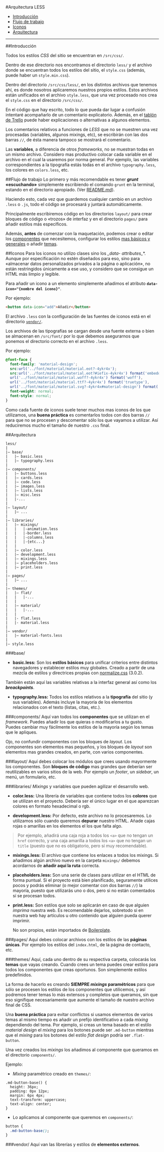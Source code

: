 #Arquitectura LESS

* [Introducción](#introducci%C3%B3n)
* [Flujo de trabajo](#flujo-de-trabajo)
* [Iconos](#iconos)
* [Arquitectura](#arquitectura)

---

##Introducción

Todos los estilos *CSS* del sitio se encuentran en `/src/css/`.

Dentro de ese directorio nos encontramos el directorio `less/` y el archivo donde se encuentran todos los estilos del sitio, el `style.css` (además, puede haber un `style.min.css`).

Dentro del directorio `/src/css/less/`, en los distintos archivos que tenemos ahí, es donde nosotros aplicaremos nuestros propios estilos. Estos archivos están unificados en el archivo `style.less`, que una vez procesado nos crea el `style.css` en el directorio `/src/css/`.

En el código que hay escrito, todo lo que pueda dar lugar a confusión intentaré acompañarlo de un comentario explicatorio. Además, en el [tablón de Trello](https://trello.com/b/IzLg4nk4) puede haber explicaciones o alternativas a algunos elementos.

Los comentarios relativos a funciones de *LESS* que no se muestren una vez procesadas (variables, algunos mixings, etc), se escribirán con las dos barras `//`, de ésta manera tampoco se mostrará el comentario.

Las **variables**, a diferencia de otros *frameworks*, no se muestran todas en un mismo archivo. Considero mas productivo colocar cada variable en el archivo en el cual la usaremos por norma general. Por ejemplo, las variables correspondientes a la tipografía estás todas en el archivo `typography.less`, los colores en `colors.less`, etc.

##Flujo de trabajo
Lo primero y más recomendable es tener ***grunt* «escuchando»** simplemente escribiendo el comando `grunt` en la terminal, estando en el directorio apropiado. (Ver [README.md](https://github.com/barcia/bramework/blob/master/README.md)).

Haciendo esto, cada vez que guardemos cualquier cambio en un archivo `.less` o `.js`, todo el código se procesará y juntará automáticamente.

Principalmente escribiremos código en los directorios `layout/` para crear bloques de código o «trozos» de interfaz y en el directorio `pages/` para añadir estilos más específicos.

Además, **antes** de comenzar con la maquetación, podemos crear o editar los [componentes](#components) que necesitemos, configurar los estilos [mas básicos y generales](#base) o añadir [temas](#themes).


##Iconos
Para los iconos no utilizo clases sino los **_data-* attributes_**. Aunque por especificación no estén diseñados para eso, sino para «almacenar datos personalizados privados a la página o aplicación», no están restringidos únicamente a ese uso, y considero que se consigue un HTML más limpio y legible.

Para añadir un icono a un elemento simplemente añadimos el atributo **`data-icon="{nombre del icono}"`**.

Por ejemplo:

```html
<button data-icon="add">Añadir</button>
```

El archivo `.less` con la configuración de las fuentes de iconos está en el directorio [`vendor/`](#vendor).

Los archivos de las tipografías se cargan desde una fuente externa o bien se almacenan en `/src/font/` por lo que debemos asegurarnos que ponemos el directorio correcto en el archivo `.less`.

Por ejemplo:

```css
@font-face {
  font-family: 'material-design';
  src:url('../font/material/material.eot?-4ykr4x');
  src:url('../font/material/material.eot?#iefix-4ykr4x') format('embedded-opentype'),
  url('../font/material/material.woff?-4ykr4x') format('woff'),
  url('../font/material/material.ttf?-4ykr4x') format('truetype'),
  url('../font/material/material.svg?-4ykr4x#material-design') format('svg');
  font-weight: normal;
  font-style: normal;
}
```

Como cada fuente de iconos suele tener muchos mas iconos de los que utilizamos, una **buena práctica** es comentarlos todos con dos barras `//` para que no se procesen y descomentar sólo los que vayamos a utilizar. Así reduciremos mucho el tamaño de nuestro `.css` final.


##Arquitectura

```
less/
|
|– base/
|   |– basic.less
|   |– typography.less
|
|– components/
|   |– buttons.less
|   |– cards.less
|   |– code.less
|   |– images.less
|   |– lists.less
|   |– misc.less
|   |-...
|
|– layout/
|   |– ...
|
|– libraries/
|   |– mixings/
|   |   |-animation.less
|   |   |-border.less
|   |   |-columns.less
|   |   |-{etc...}
|   |
|   |– color.less
|   |– development.less
|   |– mixings.less
|   |– placeholders.less
|   |– print.less
|
|– pages/
|   |– ...
|
|– themes/
|   |– flat/
|   |   |-...
|   |
|   |– material/
|   |   |-...
|   |
|   |- flat.less
|   |- material.less
|
|– vendor/
|   |– material-fonts.less
|
|– style.less
```

###base/

  * **basic.less:**
  Son los **estilos básicos** para unificar criterios entre distintos navegadores y establecer estilos muy globales. Creado a partir de una mezcla de estilos y directrices propias con [normalize.css](http://necolas.github.io/normalize.css/) (3.0.2).

  También están aquí las variables relativas a la interfaz general así como los **_breackpoints_**.


  * **typography.less:**
  Todos los estilos relativos a la **tipografía** del sitio (y sus variables). Además incluye la mayoría de los elementos relacionados con el texto (listas, citas, etc.).


###components/
Aquí van todos los **componentes** que se utilizan en el *framework*. Puedes añadir los que quieras o modificarlos a tu gusto. Puedes cambiar muy fácilmente los estilos de la mayoría según los temas que le apliques.

Ojo, no confundir componentes con los bloques de *layout*. Los componentes son elementos mas pequeños, y los bloques de *layout* son elementos mas grandes creados, en parte, con varios componentes.

###layout/
Aquí debes colocar los módulos que crees usando mayormente los componentes. Son **bloques de código** mas grandes que deberían ser reutilizables en varios sitios de la web. Por ejemplo un *footer*, un *sidebar*, un menú, un formulario, etc.

###libraries/
*Mixings* y variables que pueden agilizar el desarrollo web.

* **color.less:**
  Una librería de variables que contiene todos los **colores** que se utilizan en el proyecto. Debería ser el único lugar en el que aparezcan colores en formato hexadecimal o rgb.


* **development.less:**
  Por defecto, este archivo no lo procesaremos. Lo utilizamos sólo cuando queremos **depurar** nuestro HTML. Añade cajas rojas o amarillas en los elementos el los que falta algo.

>  Por ejemplo, añadirá una caja roja a todos los `<a>` que no tengan un `href` correcto, y una caja amarilla a todos los `<a>` que no tengan un `title` (puesto que no es obligatorio, pero sí muy recomendable).


* **mixings.less:**
  El archivo que contiene los enlaces a todos los mixings. Si añadimos algún archivo nuevo en la carpeta `mixings/` debemos acordarnos de **añadir aquí la ruta** correcta.


* **placeholders.less:**
  Son una serie de clases para utilizar en el HTML de forma puntual. Si el proyecto está bien planificado, seguramente utilices pocos y podrás eliminar (o mejor comentar con dos barras `//`) la mayoría, puesto que utilizarás uno o dos, pero si no están comentados sí se procesan todos.

* **print.less:**
  Son estilos que solo se aplicarán en caso de que alguien *imprima* nuestra web. Es recomendable dejarlos, sobretodo si en nuestra web hay artículos u otro contenido que alguien pueda querer imprimir.

  No son propios, están importados de [Boilerplate](https://html5boilerplate.com/).

###pages/
Aquí debes colocar archivos con los estilos de las **páginas únicas**. Por ejemplo los estilos del `index.html`, de la página de contacto, etc.

###themes/
Aquí, cada uno dentro de su respectiva carpeta, colocarás los **temas** que vayas creando. Cuando crees un tema puedes crear estilos para todos los componentes que creas oportunos. Son simplemente estilos predefinidos.

La forma de hacerlo es creando **SIEMPRE _mixings_ paramétricos** para que sólo se procesen los estilos de los componentes que utilicemos, y así podremos tener temas lo más extensos y completos que queramos, sin que eso signifique necesariamente que aumente el tamaño de nuestro archivo final de CSS.

Una **buena práctica** para evitar conflictos si usamos elementos de varios temas al mismo tiempo es añadir un prefijo identificativo a cada *mixing* dependiendo del tema. Por ejemplo, si creas un tema basado en el estilo *material design* el *mixing* para los botones puede ser `.md-button` mientras que el *mixing* para los botones del estilo *flat design* podría ser `.flat-button`.

Una vez creados los *mixings* los añadimos al componente que queramos en el directorio `components/`.

Ejemplo:

* *Mixing* paramétrico creado en `themes/`:

```less
.md-button-base() {
  height: 36px;
  padding: 0px 12px;
  margin: 6px 4px;
  text-transform: uppercase;
  text-align: center;
}
```

* Lo aplicamos al componente que queremos en `components/`:

```css
button {
  .md-button-base();
}
```

###vendor/
Aquí van las librerías y estilos de **elementos externos**.